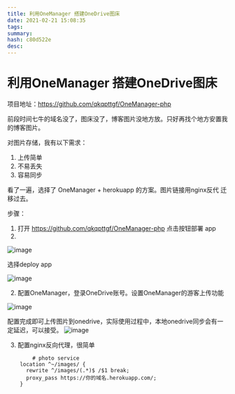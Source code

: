 ```yaml
---
title: 利用OneManager 搭建OneDrive图床
date: 2021-02-21 15:08:35
tags: 
summary: 
hash: c80d522e
desc: 
---
```

# 利用OneManager 搭建OneDrive图床
项目地址：https://github.com/qkqpttgf/OneManager-php

前段时间七牛的域名没了，图床没了，博客图片没地方放。只好再找个地方安置我的博客图片。

对图片存储，我有以下需求：
1. 上传简单
2. 不易丢失
3. 容易同步

看了一遍，选择了 OneManager + herokuapp 的方案。图片链接用nginx反代 迁移过去。

步骤：

1. 打开 https://github.com/qkqpttgf/OneManager-php 点击按钮部署 app
2. 
![image](/images/f96e9da54eb12478b0423de5402340da.jpg)

选择deploy app

![image](/images/a162d473ec80f35bad2214052a8c61ec.jpg)

2. 配置OneManager，登录OneDrive账号。设置OneManager的游客上传功能

![image](/images/5fad153805a0c08489a1d6942b0a23ed.jpg)

配置完成即可上传图片到onedrive，实际使用过程中，本地onedrive同步会有一定延迟，可以接受。
![image](/images/860f438cd45792827a2026c438d6414d.jpg)

3. 配置nginx反向代理，很简单

```
        # photo service
    location ^~/images/ {
      rewrite ^/images/(.*)$ /$1 break;
      proxy_pass https://你的域名.herokuapp.com/;
    }

```
